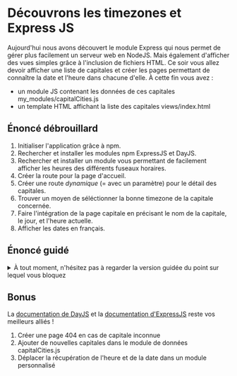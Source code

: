 # Découvrons les timezones et Express JS

Aujourd'hui nous avons découvert le module Express qui nous permet de gérer plus facilement un serveur web en NodeJS.
Mais également d'afficher des vues simples grâce à l'inclusion de fichiers HTML.
Ce soir vous allez devoir afficher une liste de capitales et créer les pages permettant de connaître la date et l'heure dans chacune d'elle.
À cette fin vous avez :

- un module JS contenant les données de ces capitales my_modules/capitalCities.js
- un template HTML affichant la liste des capitales views/index.html

## Énoncé débrouillard

1. Initialiser l'application grâce à npm.
2. Rechercher et installer les modules npm ExpressJS et DayJS.
3. Rechercher et installer un module vous permettant de facilement afficher les heures des différents fuseaux horaires.
4. Créer la route pour la page d'accueil.
5. Créer une route _dynamique_ (= avec un paramètre) pour le détail des capitales.
6. Trouver un moyen de séléctionner la bonne timezone de la capitale concernée.
7. Faire l'intégration de la page capitale en précisant le nom de la capitale, le jour, et l'heure actuelle.
8. Afficher les dates en français.

## Énoncé guidé

<details><summary>À tout moment, n'hésitez pas à regarder la version guidée du point sur lequel vous bloquez</summary>

1. Nous avons vu en cours qu'il fallait initialiser notre projet avec une commande de npm.
2. Pareil une fois le npm initialisé vous pouvez utiliser les commandes npm pour sauvegarder de nouveaux modules dans votre projet.
3. Rechercher sur Google un plugin de DayJS qui permet de faire cela, il vous suffit de trouver le bon mot clé à adjoindre à moment.
4. La [documentation d'ExpressJS](https://expressjs.com/fr/4x/api.html), vous sera d'une grande aide pour vous rappeler comment faire, mais nous l'avons vu en cours aujourd'hui.
5. Encore une fois, [la doc vous dis tout](https://expressjs.com/en/guide/routing.html#route-parameters) !
6. Vous avez trouvé le module pour gérer les "timezone", lisez maintenant la documentation associée, les "timezone" de chaque capitale sont déjà présentes dans les données fournies.
7. Ici il va falloir utiliser la méthode classique pour afficher du HTML dans une page (sans inclure de fichiers), car vous avez des variables à utiliser.
8. Ça vous l'avez déjà fait dans le challenge d'hier, et on l'a corrigé en cours ce matin ! Pas d'excuses :smile:

</details>

## Bonus

La [documentation de DayJS](https://day.js.org/docs/en/installation/installation) et la [documentation d'ExpressJS](https://expressjs.com/fr/4x/api.html) reste vos meilleurs alliés !

1. Créer une page 404 en cas de capitale inconnue
2. Ajouter de nouvelles capitales dans le module de données capitalCities.js
3. Déplacer la récupération de l'heure et de la date dans un module personnalisé
